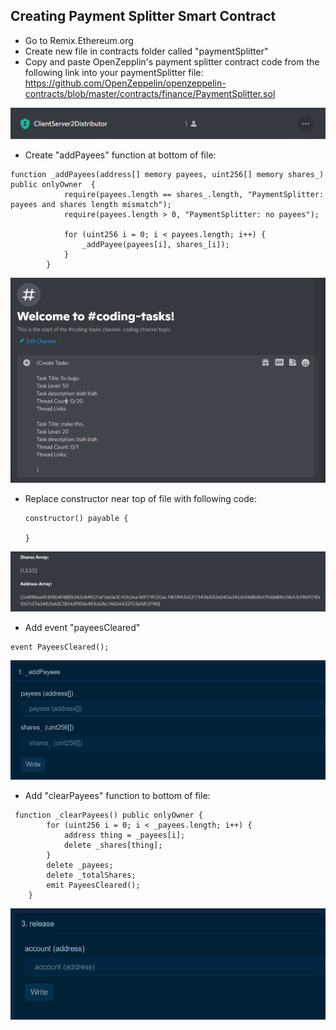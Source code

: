 ## Creating Payment Splitter Smart Contract

- Go to Remix.Ethereum.org
- Create new file in contracts folder called "paymentSplitter"
- Copy and paste OpenZepplin's payment splitter contract code from the following link into your paymentSplitter file:
https://github.com/OpenZeppelin/openzeppelin-contracts/blob/master/contracts/finance/PaymentSplitter.sol

![1](/assets/images/1.PNG)

- Create "addPayees" function at bottom of file:

```
function _addPayees(address[] memory payees, uint256[] memory shares_) public onlyOwner  {
            require(payees.length == shares_.length, "PaymentSplitter: payees and shares length mismatch");
            require(payees.length > 0, "PaymentSplitter: no payees");

            for (uint256 i = 0; i < payees.length; i++) {
                _addPayee(payees[i], shares_[i]);
            }
        }
```

![2](/assets/images/2.PNG)

- Replace constructor near top of file with following code:

    ```
    constructor() payable {
 
    }
    ```

![3](/assets/images/3.PNG)

- Add event "payeesCleared"

```
event PayeesCleared();
```

![4](/assets/images/4.PNG)

- Add "clearPayees" function to bottom of file:

```
 function _clearPayees() public onlyOwner {
        for (uint256 i = 0; i < _payees.length; i++) {
            address thing = _payees[i];
            delete _shares[thing];
        }
        delete _payees;
        delete _totalShares;
        emit PayeesCleared();
    }
```
![5](/assets/images/5.PNG)
